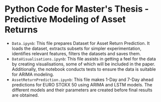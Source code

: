 # Python Code for Master's Thesis - Predictive Modeling of Asset Returns

- `Data.ipynb`: This file prepares Dataset for Asset Return Prediction. It loads the dataset, extracts subsets for simpler experimentation, identifies relevant features, filters the datasets and saves them.
- `DataVisualisations.ipynb`: This file assists in getting a feel for the data by creating visualisations, some of which will be included in the paper. Additionally, the notebook conducts tests to ensure the data is suitable for ARIMA modeling.
- `AssetReturnPrediction.ipynb`: This file makes 1-Day and 7-Day ahead predictions for EURO STOXX 50 using ARIMA and LSTM models. The different models and their parameters are created before final results are obtained.




